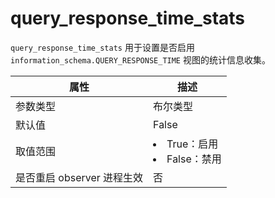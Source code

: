 # query_response_time_stats

`query_response_time_stats` 用于设置是否启用 `information_schema.QUERY_RESPONSE_TIME` 视图的统计信息收集。

| **属性** | **描述** |
| --- | --- |
| 参数类型 | 布尔类型 |
| 默认值 | False |
| 取值范围 | <li>True：启用<li>False：禁用 |
| 是否重启 observer 进程生效 | 否 |
